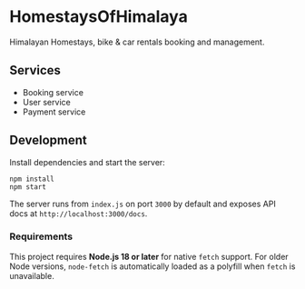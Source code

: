 # HomestaysOfHimalaya

Himalayan Homestays, bike & car rentals booking and management.

## Services
- Booking service
- User service
- Payment service



## Development

Install dependencies and start the server:

```
npm install
npm start
```

The server runs from `index.js` on port `3000` by default and exposes API docs at `http://localhost:3000/docs`.

### Requirements

This project requires **Node.js 18 or later** for native `fetch` support. For older Node versions, `node-fetch` is automatically loaded as a polyfill when `fetch` is unavailable.

